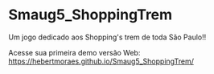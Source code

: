 # Smaug5_ShoppingTrem
Um jogo dedicado aos Shopping's trem de toda São Paulo!!

Acesse sua primeira demo versão Web: https://hebertmoraes.github.io/Smaug5_ShoppingTrem/
